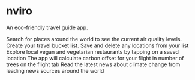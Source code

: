 # nviro
An eco-friendly travel guide app.

Search for places around the world to see the current air quality levels.
Create your travel bucket list. Save and delete any locations from your list
Explore local vegan and vegetarian restaurants by tapping on a saved location
The app will calculate carbon offset for your flight in number of trees on the flight tab
Read the latest news about climate change from leading news sources around the world
